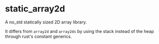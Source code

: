 
# static_array2d
A no_std statically sized 2D array library.

It differs from `array2d` and `array2ds` by using the stack instead of the heap through rust's constant generics.
